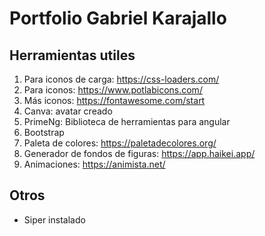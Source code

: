 # Portfolio Gabriel Karajallo

## Herramientas utiles
  1. Para iconos de carga: https://css-loaders.com/ 
  2. Para iconos: https://www.potlabicons.com/
  3. Más iconos: https://fontawesome.com/start
  4. Canva: avatar creado
  5. PrimeNg: Biblioteca de herramientas para angular
  6. Bootstrap
  7. Paleta de colores: https://paletadecolores.org/
  8. Generador de fondos de figuras: https://app.haikei.app/
  9. Animaciones: https://animista.net/

## Otros
- Siper instalado
